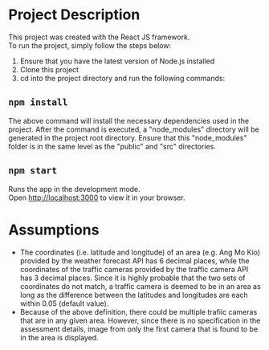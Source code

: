 # Project Description

This project was created with the React JS framework.  
To run the project, simply follow the steps below:  

1. Ensure that you have the latest version of Node.js installed
2. Clone this project
3. cd into the project directory and run the following commands:

## `npm install`

The above command will install the necessary dependencies used in the project. After the command is executed, a "node_modules" directory will be generated in the project root directory. Ensure that this "node_modules" folder is in the same level as the "public" and "src" directories.

## `npm start`

Runs the app in the development mode.  
Open [http://localhost:3000](http://localhost:3000) to view it in your browser.

# Assumptions

- The coordinates (i.e. latitude and longitude) of an area (e.g. Ang Mo Kio) provided by the weather forecast API has 6 decimal places, while the coordinates of the traffic cameras provided by the traffic camera API has 3 decimal places. Since it is highly probable that the two sets of coordinates do not match, a traffic camera is deemed to be in an area as long as the difference between the latitudes and longitudes are each within 0.05 (default value).
- Because of the above definition, there could be multiple trafiic cameras that are in any given area. However, since there is no specification in the assessment details, image from only the first camera that is found to be in the area is displayed. 
